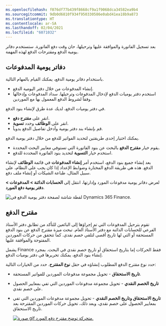```yaml
---
ms.openlocfilehash: f076df77b439f8668cf9a1f9068dca34582ea9b4
ms.sourcegitcommit: 9db0d6810f934f950330586e0abd41ea18b9a873
ms.translationtype: HT
ms.contentlocale: ar-SA
ms.lasthandoff: 02/04/2021
ms.locfileid: "6071032"
---
```

بعد تسجيل الفاتورة والموافقة عليها وترحيلها، حان وقت دفع الفاتورة. ستستخدم دفاتر يومية الدفع ومقترحات الدفع لهذه المهمة.

## <a name="payment-journals"></a>دفاتر يومية المدفوعات 

باستخدام دفاتر يومية الدفع، يمكنك القيام بالمهام التالية.

- إنشاء المدفوعات من خلال دفتر اليومية الدفع.
- استخدم دفتر يوميات الدفع لإدخال المدفوعات وترحيلها. سداد المدفوعات وإدخالها وفقاً لشروط الدفع المعمول بها مع الموردين. 

في دفتر يوميات الدفع، لديك عدة طرق لإنشاء بنود الدفع.

- انقر على **مقترح دفع**.
- انقر على **الوظائف** وحدد **تسوية**.
- قم بإنشاء بند دفتر يومية وأدخل تفاصيل الدفع يدوياً.

يمكنك اختيار إحدى طريقتين لتحديد الفواتير للدفع من خلال دفتر يومية الدفع.

- يقوم خيار **مقترح الدفع** بالبحث عن بنود الفاتورة التي تستوفي معايير البحث المحددة.
- استخدم خيار **التسوية** لتحديد بنود الفاتورة المحددة للدفع.

بعد إنشاء جميع بنود الدفع، استخدم أمر **إنشاء المدفوعات** في قائمة **الوظائف** لإنشاء الدفع. هذه هي طريقة الدفع المختارة وضوابط الإعداد إذا كان يجب على النظام، على سبيل المثال، طباعة الشيكات أو إنشاء ملف دفع.

لعرض دفاتر يومية مدفوعات المورد وإدارتها، انتقل إلى **الحسابات الدائنة > المدفوعات > دفتر يومية دفع المورد**.


![لقطة شاشة لصفحة دفتر يومية الدفع في Dynamics 365 Finance.](../media/payment-journal.png)

## <a name="payment-proposal"></a>مقترح الدفع 

تقوم بترحيل المدفوعات التي تم إجراؤها إلى البائعين للتأكد من تطابق دفتر الأستاذ الفرعي للحسابات الدائنة مع دفتر الأستاذ العام. تبحث ميزة مقترح الدفع عن بنود الدفع المستحقة أو التي لها تاريخ أقصى لتلقي خصم نقدي. كما تتحقق من حركات الموردين المفتوحة والموافقة عليها.

يشمل Finance فقط الحركات إما بتاريخ استحقاق أو تاريخ خصم نقدي في البحث. بمجرد إنشاء بنود الدفع، يمكنك تحريرها في دفتر يوميات الدفع.

حدد نوع مقترح الدفع المطلوب إنشاؤه في حقل **نوع المقترح**. حدد من الخيارات التالية:

- **تاريخ الاستحقاق** - تحويل مجموعة مدفوعات الموردين للفواتير المستحقة.
- **تاريخ الخصم النقدي** - تحويل مجموعة مدفوعات الموردين التي تفي بمعايير الحصول على خصم نقدي.
- **تاريخ الاستحقاق وتاريخ الخصم النقدي** - تحويل مجموعة مدفوعات الموردين التي تفي بمعايير الحصول على خصم نقدي، وبعد ذلك، تحويل حركات الموردين المقترحة بعد تاريخ الاستحقاق.

    [![صورة gif متحركة توضح مقترح دفع المورد.](../media/proposal-1.gif)](../media/proposal-1.gif#lightbox)
